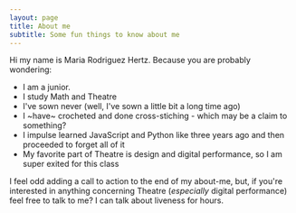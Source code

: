 ```yaml
---
layout: page
title: About me
subtitle: Some fun things to know about me
---
```


Hi my name is Maria Rodriguez Hertz. Because you are probably wondering:

- I am a junior.
- I study Math and Theatre
- I've sown never (well, I've sown a little bit a long time ago)
- I ~have~ crocheted and done cross-stiching - which may be a claim to something?
- I impulse learned JavaScript and Python like three years ago and then proceeded to forget all of it
- My favorite part of Theatre is design and digital performance, so I am super exited for this class

I feel odd adding a call to action to the end of my about-me, but, if you're interested in anything concerning Theatre (*especially* digital performance) feel free to talk to me? I can talk about liveness for hours.
